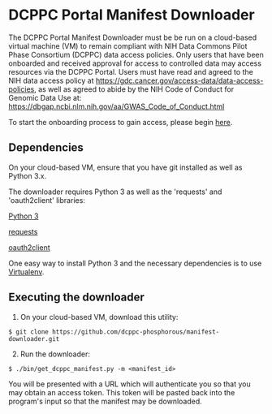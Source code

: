 # DCPPC Portal Manifest Downloader

The DCPPC Portal Manifest Downloader must be be run on a cloud-based virtual machine (VM) to remain compliant with NIH Data Commons Pilot Phase Consortium (DCPPC) data access policies. Only users that have been onboarded and received approval for access to controlled data may access resources via the DCPPC Portal. Users must have read and agreed to the NIH data access policy at https://gdc.cancer.gov/access-data/data-access-policies, as well as agreed to abide by the NIH Code of Conduct for Genomic Data Use at: https://dbgap.ncbi.nlm.nih.gov/aa/GWAS_Code_of_Conduct.html

To start the onboarding process to gain access, please begin [here](https://hackmd.io/s/rkhHC2cFf).

## Dependencies

On your cloud-based VM, ensure that you have git installed as well as Python 3.x.

The downloader requires Python 3 as well as the 'requests' and 'oauth2client' libraries:

[Python 3](https://www.python.org/downloads/)

[requests](https://pypi.org/project/requests/)

[oauth2client](https://pypi.org/project/oauth2client/)

One easy way to install Python 3 and the necessary dependencies is to use [Virtualenv](https://virtualenv.pypa.io).

## Executing the downloader

1) On your cloud-based VM, download this utility:
```
$ git clone https://github.com/dcppc-phosphorous/manifest-downloader.git
```

2) Run the downloader:
```
$ ./bin/get_dcppc_manifest.py -m <manifest_id>
```

You will be presented with a URL which will authenticate you so that you may obtain an access token. This token will be pasted back into the program's input so that the manifest may be downloaded.
